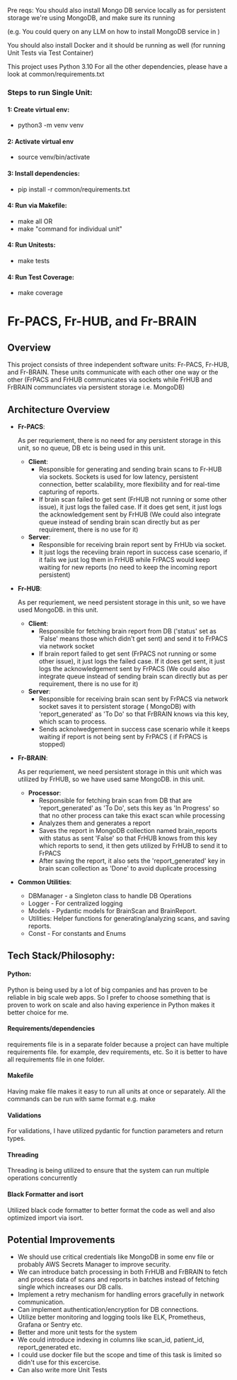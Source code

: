 Pre reqs:
You should also install Mongo DB service locally as for persistent storage we're using MongoDB, and make sure its
running

(e.g. You could query on any LLM on how to install MongoDB service in <System OS>)

You should also install Docker and it should be running as well (for running Unit Tests via Test Container)

This project uses Python 3.10
For all the other dependencies, please have a look at common/requirements.txt

### Steps to run Single Unit:

#### 1: Create virtual env:

* python3 -m venv venv

#### 2: Activate virtual env

* source venv/bin/activate

#### 3: Install dependencies:

* pip install -r common/requirements.txt

#### 4: Run via Makefile:

* make all
  OR
* make "command for individual unit"

#### 4: Run Unitests:

* make tests

#### 4: Run Test Coverage:

* make coverage

# Fr-PACS, Fr-HUB, and Fr-BRAIN

## Overview

This project consists of three independent software units: Fr-PACS, Fr-HUB, and Fr-BRAIN. These units communicate with
each other one way or the other (FrPACS and FrHUB communicates via sockets while FrHUB and FrBRAIN communciates via
persistent storage i.e. MongoDB)

## Architecture Overview

- **Fr-PACS**:

  As per requriement, there is no need for any persistent storage in this unit, so no queue, DB etc is being used
  in this unit.
    - **Client**:
        - Responsible for generating and sending brain scans to Fr-HUB via sockets. Sockets is used for low latency,
          persistent connection, better scalability, more flexibility and for real-time capturing of reports.
        - If brain scan failed to get sent (FrHUB not running or some other issue), it just logs the failed case. If it
          does get sent, it just logs the acknowledgement sent by FrHUB (We could also integrate queue instead of
          sending brain scan directly but as per requirement, there is no use for it)
    - **Server**:
        - Responsible for receiving brain report sent by FrHUb via socket.
        - It just logs the receviing brain report in success case scenario, if it fails we just log them in FrHUB while
          FrPACS
          would keep waiting for new reports (no need to keep the incoming report persistent)

- **Fr-HUB**:

  As per requriement, we need persistent storage in this unit, so we have used MongoDB.
  in this unit.
    - **Client**:
        - Responsible for fetching brain report from DB ('status' set as 'False' means those which didn't get sent) and
          send it to FrPACS via network socket
        - If brain report failed to get sent (FrPACS not running or some other issue), it just logs the failed case. If
          it does get sent, it just logs the acknowledgement sent by FrPACS (We could also integrate queue instead of
          sending brain scan directly but as per requirement, there is no use for it)
    - **Server**:
        - Responsible for receiving brain scan sent by FrPACS via network socket saves it to persistent storage (
          MongoDB) with 'report_generated' as 'To Do' so that FrBRAIN knows via this key, which scan to process.
        - Sends acknolwedgement in success case scenario while it keeps waiting if report is not being sent by FrPACS (
          if FrPACS is stopped)

- **Fr-BRAIN**:

  As per requriement, we need persistent storage in this unit which was utilized by FrHUB, so we have used same MongoDB.
  in this unit.
    - **Processor**:
        - Responsible for fetching brain scan from DB that are 'report_generated' as 'To Do', sets this key as 'In
          Progress' so that no other process can take this exact scan while processing
        - Analyzes them and generates a report
        - Saves the report in MongoDB collection named brain_reports with status as sent 'False' so that FrHUB knows
          from this key which reports to send, it then
          gets utilized by FrHUB to send it to FrPACS
        - After saving the report, it also sets the 'report_generated' key in brain scan collection as 'Done' to avoid
          duplicate processing

- **Common Utilities**:
    - DBManager - a Singleton class to handle DB Operations
    - Logger - For centralized logging
    - Models - Pydantic models for BrainScan and BrainReport.
    - Utilities: Helper functions for generating/analyzing scans, and saving reports.
    - Const - For constants and Enums

## Tech Stack/Philosophy:

#### Python:

Python is being used by a lot of big companies and has proven to be reliable in big scale web apps. So I prefer to
choose something that is proven to work on scale and also having experience in Python makes it better choice for me.

#### Requirements/dependencies

requirements file is in a separate folder because a project can have multiple requirements file. for example, dev
requirements, etc. So it is better to have all requirements file in one folder.

#### Makefile

Having make file makes it easy to run all units at once or separately.
All the commands can be run with same format e.g. make <your command>

#### Validations

For validations, I have utilized pydantic for function parameters and return types.

#### Threading

Threading is being utilized to ensure that the system can run multiple operations concurrently

#### Black Formatter and isort

Utilized black code formatter to better format the code as well and also optimized import via isort.

## Potential Improvements

- We should use critical credentials like MongoDB in some env file or probably AWS Secrets Manager to improve security.
- We can introduce batch processing in both FrHUB and FrBRAIN to fetch and process data of scans and reports in batches
  instead of fetching single which increases our DB calls.
- Implement a retry mechanism for handling errors gracefully in network communication.
- Can implement authentication/encryption for DB connections.
- Utilize better monitoring and logging tools like ELK, Prometheus, Grafana or Sentry etc.
- Better and more unit tests for the system
- We could introduce indexing in columns like scan_id, patient_id, report_generated etc.
- I could use docker file but the scope and time of this task is limited so didn't use for this excercise.
- Can also write more Unit Tests